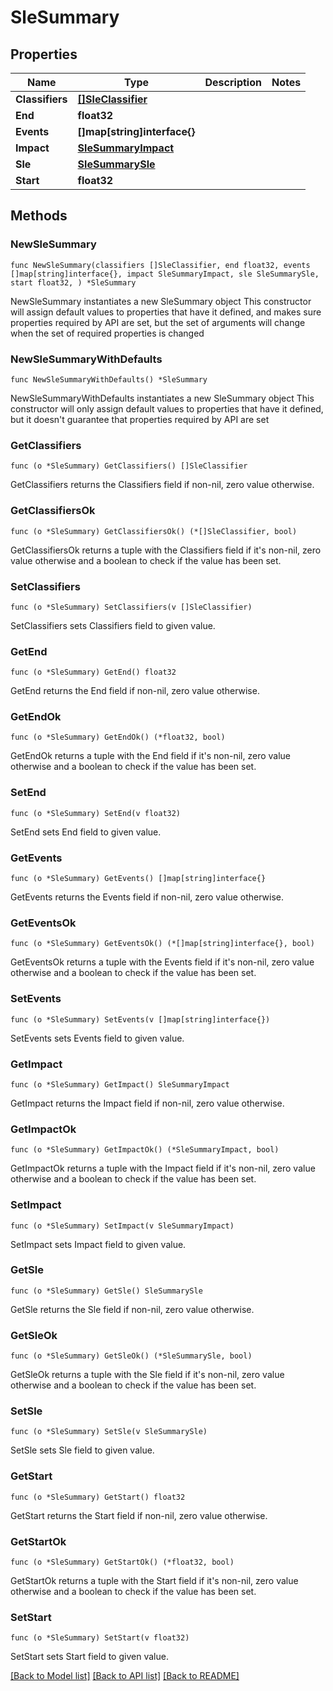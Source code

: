 # SleSummary

## Properties

Name | Type | Description | Notes
------------ | ------------- | ------------- | -------------
**Classifiers** | [**[]SleClassifier**](SleClassifier.md) |  | 
**End** | **float32** |  | 
**Events** | **[]map[string]interface{}** |  | 
**Impact** | [**SleSummaryImpact**](SleSummaryImpact.md) |  | 
**Sle** | [**SleSummarySle**](SleSummarySle.md) |  | 
**Start** | **float32** |  | 

## Methods

### NewSleSummary

`func NewSleSummary(classifiers []SleClassifier, end float32, events []map[string]interface{}, impact SleSummaryImpact, sle SleSummarySle, start float32, ) *SleSummary`

NewSleSummary instantiates a new SleSummary object
This constructor will assign default values to properties that have it defined,
and makes sure properties required by API are set, but the set of arguments
will change when the set of required properties is changed

### NewSleSummaryWithDefaults

`func NewSleSummaryWithDefaults() *SleSummary`

NewSleSummaryWithDefaults instantiates a new SleSummary object
This constructor will only assign default values to properties that have it defined,
but it doesn't guarantee that properties required by API are set

### GetClassifiers

`func (o *SleSummary) GetClassifiers() []SleClassifier`

GetClassifiers returns the Classifiers field if non-nil, zero value otherwise.

### GetClassifiersOk

`func (o *SleSummary) GetClassifiersOk() (*[]SleClassifier, bool)`

GetClassifiersOk returns a tuple with the Classifiers field if it's non-nil, zero value otherwise
and a boolean to check if the value has been set.

### SetClassifiers

`func (o *SleSummary) SetClassifiers(v []SleClassifier)`

SetClassifiers sets Classifiers field to given value.


### GetEnd

`func (o *SleSummary) GetEnd() float32`

GetEnd returns the End field if non-nil, zero value otherwise.

### GetEndOk

`func (o *SleSummary) GetEndOk() (*float32, bool)`

GetEndOk returns a tuple with the End field if it's non-nil, zero value otherwise
and a boolean to check if the value has been set.

### SetEnd

`func (o *SleSummary) SetEnd(v float32)`

SetEnd sets End field to given value.


### GetEvents

`func (o *SleSummary) GetEvents() []map[string]interface{}`

GetEvents returns the Events field if non-nil, zero value otherwise.

### GetEventsOk

`func (o *SleSummary) GetEventsOk() (*[]map[string]interface{}, bool)`

GetEventsOk returns a tuple with the Events field if it's non-nil, zero value otherwise
and a boolean to check if the value has been set.

### SetEvents

`func (o *SleSummary) SetEvents(v []map[string]interface{})`

SetEvents sets Events field to given value.


### GetImpact

`func (o *SleSummary) GetImpact() SleSummaryImpact`

GetImpact returns the Impact field if non-nil, zero value otherwise.

### GetImpactOk

`func (o *SleSummary) GetImpactOk() (*SleSummaryImpact, bool)`

GetImpactOk returns a tuple with the Impact field if it's non-nil, zero value otherwise
and a boolean to check if the value has been set.

### SetImpact

`func (o *SleSummary) SetImpact(v SleSummaryImpact)`

SetImpact sets Impact field to given value.


### GetSle

`func (o *SleSummary) GetSle() SleSummarySle`

GetSle returns the Sle field if non-nil, zero value otherwise.

### GetSleOk

`func (o *SleSummary) GetSleOk() (*SleSummarySle, bool)`

GetSleOk returns a tuple with the Sle field if it's non-nil, zero value otherwise
and a boolean to check if the value has been set.

### SetSle

`func (o *SleSummary) SetSle(v SleSummarySle)`

SetSle sets Sle field to given value.


### GetStart

`func (o *SleSummary) GetStart() float32`

GetStart returns the Start field if non-nil, zero value otherwise.

### GetStartOk

`func (o *SleSummary) GetStartOk() (*float32, bool)`

GetStartOk returns a tuple with the Start field if it's non-nil, zero value otherwise
and a boolean to check if the value has been set.

### SetStart

`func (o *SleSummary) SetStart(v float32)`

SetStart sets Start field to given value.



[[Back to Model list]](../README.md#documentation-for-models) [[Back to API list]](../README.md#documentation-for-api-endpoints) [[Back to README]](../README.md)


